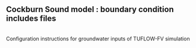 ## Cockburn Sound model : boundary condition includes files

<br>
Configuration instructions for groundwater inputs of TUFLOW-FV simulation
